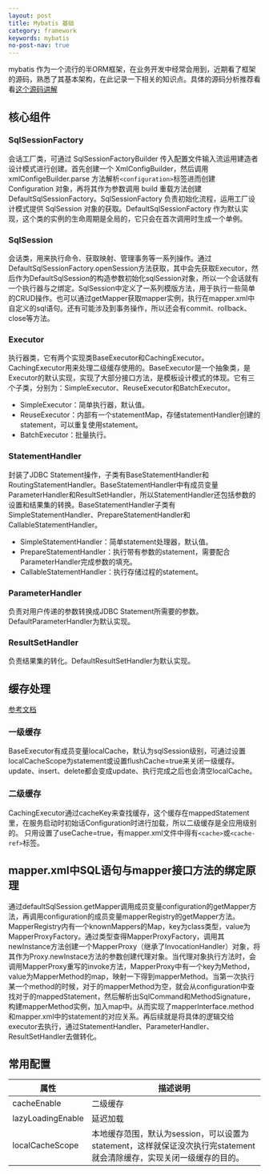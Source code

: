 ```yaml
---
layout: post
title: Mybatis 基础
category: framework
keywords: mybatis
no-post-nav: true
---
```


mybatis 作为一个流行的半ORM框架，在业务开发中经常会用到，近期看了框架的源码，熟悉了其基本架构，在此记录一下相关的知识点。具体的源码分析推荐看看[这个源码讲解](https://www.jianshu.com/nb/21611095)

## 核心组件
### SqlSessionFactory
会话工厂类，可通过 SqlSessionFactoryBuilder 传入配置文件输入流运用建造者设计模式进行创建。首先创建一个 XmlConfigBuilder，然后调用 xmlConfigeBuilder.parse 方法解析`<configuration>`标签进而创建 Configuration 对象，再将其作为参数调用 build 重载方法创建 DefaultSqlSessionFactory。SqlSessionFactory 负责初始化流程，运用工厂设计模式提供 SqlSession 对象的获取。DefaultSqlSessionFactory 作为默认实现，这个类的实例的生命周期是全局的，它只会在首次调用时生成一个单例。

### SqlSession
会话类，用来执行命令、获取映射、管理事务等一系列操作。通过DefaultSqlSessionFactory.openSession方法获取，其中会先获取Executor，然后作为DefaultSqlSession的构造参数初始化sqlSession对象，所以一个会话就有一个执行器与之绑定。SqlSession中定义了一系列模版方法，用于执行一些简单的CRUD操作。也可以通过getMapper获取mapper实例，执行在mapper.xml中自定义的sql语句。还有可能涉及到事务操作，所以还会有commit、rollback、close等方法。

### Executor
执行器类，它有两个实现类BaseExecutor和CachingExecutor。CachingExecutor用来处理二级缓存使用的。BaseExecutor是一个抽象类，是Executor的默认实现，实现了大部分接口方法，是模板设计模式的体现。它有三个子类，分别为：SimpleExecutor、ReuseExecutor和BatchExecutor。
- SimpleExecutor：简单执行器，默认值。
- ReuseExecutor：内部有一个statementMap，存储statementHandler创建的statement，可以重复使用statement。
- BatchExecutor：批量执行。

### StatementHandler
封装了JDBC Statement操作，子类有BaseStatementHandler和RoutingStatementHandler。BaseStatementHandler中有成员变量ParameterHandler和ResultSetHandler，所以StatementHandler还包括参数的设置和结果集的转换。BaseStatementHandler子类有SimpleStatementHandler、PrepareStatementHandler和CallableStatementHandler。
- SimpleStatementHandler：简单statement处理器，默认值。
- PrepareStatementHandler：执行带有参数的statement，需要配合ParameterHandler完成参数的填充。
- CallableStatementHandler：执行存储过程的statement。

### ParameterHandler
负责对用户传递的参数转换成JDBC Statement所需要的参数。DefaultParameterHandler为默认实现。

### ResultSetHandler
负责结果集的转化。DefaultResultSetHandler为默认实现。

## 缓存处理
[参考文档](https://www.cnblogs.com/xrq730/p/6991655.html)

### 一级缓存
BaseExecutor有成员变量localCache，默认为sqlSession级别，可通过设置localCacheScope为statement或设置flushCache=true来关闭一级缓存。
update、insert、delete都会变成update、执行完成之后也会清空localCache。

### 二级缓存
CachingExecutor通过cacheKey来查找缓存，这个缓存在mappedStatement里，在服务启动时初始话Configuration时进行加载，所以二级缓存是全应用级别的。
只用设置了useCache=true，有mapper.xml文件中得有`<cache>`或`<cache-ref>`标签。

## mapper.xml中SQL语句与mapper接口方法的绑定原理
通过defaultSqlSession.getMapper调用成员变量configuration的getMapper方法，再调用configuration的成员变量mapperRegistry的getMapper方法。MapperRegistry内有一个knownMappers的Map，key为class类型，value为MapperProxyFactory。通过类型查得MapperProxyFactory，调用其newInstance方法创建一个MapperProxy（继承了InvocationHandler）对象，将其作为Proxy.newInstace方法的参数创建代理对象。当代理对象执行方法时，会调用MapperProxy重写的invoke方法，MapperProxy中有一个key为Method，value为MapperMethod的map，映射一下得到mapperMethod。当第一次执行某一个method的时候，对于的mapperMethod为空，就会从configuration中查找对于的mappedStatement，然后解析出SqlCommand和MethodSignature，构建mapperMethod实例，加入map中。从而实现了mapperInterface.method和mapper.xml中的statement的对应关系。再后续就是将具体的逻辑交给executor去执行，通过StatementHandler、ParameterHandler、ResultSetHandler去做转化。

## 常用配置
|属性|描述说明|
|-|-|
|cacheEnable|二级缓存|
|lazyLoadingEnable|延迟加载
|localCacheScope|本地缓存范围，默认为session，可以设置为statement，这样就保证没次执行完statement就会清除缓存，实现关闭一级缓存的目的。

